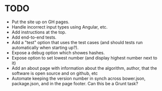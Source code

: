 TODO
====

* Put the site up on GH pages.
* Handle incorrect input types using Angular, etc.
* Add instructions at the top.
* Add end-to-end tests.
* Add a "test" option that uses the test cases (and should tests
  run automatically when starting up?).
* Expose a debug option which showes hashes.
* Expose option to set lowest number (and display highest number next to it)
* Add an about page with information about the algorithm, author,
  that the software is open source and on github, etc
* Automate keeping the version number in synch across bower.json,
  package.json, and in the page footer.  Can this be a Grunt task?
